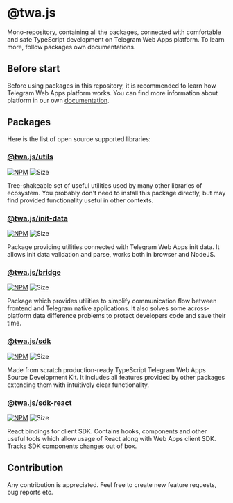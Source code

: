 # @twa.js

Mono-repository, containing all the packages, connected with comfortable and
safe TypeScript development on Telegram Web Apps platform. To learn more,
follow packages own documentations.

## Before start

Before using packages in this repository, it is recommended to learn
how Telegram Web Apps platform works. You can find more information about
platform in our own [documentation](https://telegram-web-apps.github.io/twa/).

## Packages

Here is the list of open source supported libraries:

### [@twa.js/utils](packages/utils)

[utils-npm-badge]: https://img.shields.io/npm/v/@twa.js/utils?logo=npm

[utils-npm-link]: https://npmjs.com/package/@twa.js/utils

[utils-size-badge]: https://img.shields.io/bundlephobia/minzip/@twa.js/utils

[![NPM][utils-npm-badge]][utils-npm-link]
![Size][utils-size-badge]

Tree-shakeable set of useful utilities used by many other libraries of
ecosystem. You probably don't need to install this package directly, but may
find provided functionality useful in other contexts.

### [@twa.js/init-data](packages/init-data)

[init-data-npm-badge]: https://img.shields.io/npm/v/@twa.js/init-data?logo=npm

[init-data-npm-link]: https://npmjs.com/package/@twa.js/init-data

[init-data-size-badge]: https://img.shields.io/bundlephobia/minzip/@twa.js/init-data

[![NPM][init-data-npm-badge]][init-data-npm-link]
![Size][init-data-size-badge]

Package providing utilities connected with Telegram Web Apps init data. It
allows init data validation and parse, works both in browser and NodeJS.

### [@twa.js/bridge](packages/bridge)

[bridge-npm-badge]: https://img.shields.io/npm/v/@twa.js/bridge?logo=npm

[bridge-npm-link]: https://npmjs.com/package/@twa.js/bridge

[bridge-size-badge]: https://img.shields.io/bundlephobia/minzip/@twa.js/bridge

[![NPM][bridge-npm-badge]][bridge-npm-link]
![Size][bridge-size-badge]

Package which provides utilities to simplify communication flow between
frontend and Telegram native applications. It also solves some across-platform
data difference problems to protect developers code and save their time.

### [@twa.js/sdk](packages/sdk)

[sdk-npm-badge]: https://img.shields.io/npm/v/@twa.js/sdk?logo=npm

[sdk-npm-link]: https://npmjs.com/package/@twa.js/sdk

[sdk-size-badge]: https://img.shields.io/bundlephobia/minzip/@twa.js/sdk

[![NPM][sdk-npm-badge]][sdk-npm-link]
![Size][sdk-size-badge]

Made from scratch production-ready TypeScript Telegram Web Apps
Source Development Kit. It includes all features provided
by other packages extending them with intuitively clear 
functionality.

### [@twa.js/sdk-react](packages/sdk-react)

[sdk-react-npm-badge]: https://img.shields.io/npm/v/@twa.js/sdk-react.svg

[sdk-react-npm-link]: https://npmjs.com/package/@twa.js/sdk-react

[sdk-react-size-badge]: https://img.shields.io/bundlephobia/minzip/@twa.js/sdk-react

[![NPM][sdk-react-npm-badge]][sdk-react-npm-link]
![Size][sdk-react-size-badge]

React bindings for client SDK. Contains hooks, components and other
useful tools which allow usage of React along with Web Apps client SDK.
Tracks SDK components changes out of box.

## Contribution

Any contribution is appreciated. Feel free to create new feature requests, bug
reports etc.